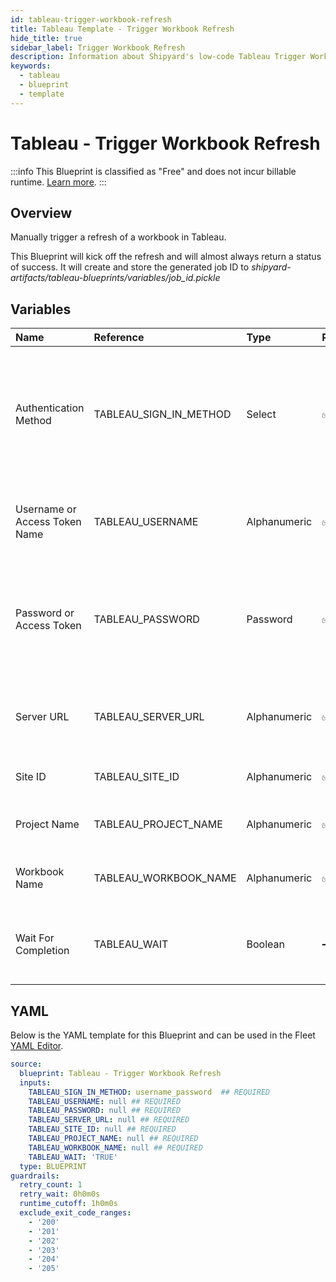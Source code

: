 ```yaml
---
id: tableau-trigger-workbook-refresh
title: Tableau Template - Trigger Workbook Refresh
hide_title: true
sidebar_label: Trigger Workbook Refresh
description: Information about Shipyard's low-code Tableau Trigger Workbook Refresh blueprint. Trigger a manual refresh of a specified workbook in Tableau.
keywords:
  - tableau
  - blueprint
  - template
---
```


# Tableau - Trigger Workbook Refresh


:::info
This Blueprint is classified as "Free" and does not incur billable runtime. [Learn more](../../reference/blueprints/blueprint-library/blueprint-library-overview.md#free-blueprints).
:::


## Overview

Manually trigger a refresh of a workbook in Tableau.

This Blueprint will kick off the refresh and will almost always return a status of success. It will create and store the generated job ID to _shipyard-artifacts/tableau-blueprints/variables/job_id.pickle_



## Variables

| Name | Reference | Type | Required | Default | Options | Description             |
|:-----|:----------|:-----|:---------|:--------|:--------|:------------------------|
| Authentication Method | TABLEAU_SIGN_IN_METHOD | Select | :white_check_mark: | `username_password` | Username & Password: `username_password`<br></br><br></br>Access Token: `access_token`<br></br><br></br> | Determine which authentication method to use when connecting to Tableau. |
| Username or Access Token Name | TABLEAU_USERNAME | Alphanumeric | :white_check_mark: | - | - | Your personal username or the name of the access token that you use to log in with Tableau. |
| Password or Access Token | TABLEAU_PASSWORD | Password | :white_check_mark: | - | - | The password associated with the provided username OR the access token associated with the provided access token name. |
| Server URL | TABLEAU_SERVER_URL | Alphanumeric | :white_check_mark: | - | - | The scheme, subdomain, domain, and top-level domain (TLD) of your Tableau URL. |
| Site ID | TABLEAU_SITE_ID | Alphanumeric | :white_check_mark: | - | - | Typically found in the URL as /site/YOURSITEID/ |
| Project Name | TABLEAU_PROJECT_NAME | Alphanumeric | :white_check_mark: | - | - | The project name that the Datasource belongs to. |
| Workbook Name | TABLEAU_WORKBOOK_NAME | Alphanumeric | :white_check_mark: | - | - | Name of the published workbook you want to refresh. |
| Wait For Completion | TABLEAU_WAIT | Boolean | :heavy_minus_sign: | `TRUE` | - | Enable if you wish for the vessel to wait for the resource to finish loading before exiting  |




## YAML

Below is the YAML template for this Blueprint and can be used in the
Fleet [YAML Editor](../../reference/fleets/yaml-editor.md).

```yaml
source:
  blueprint: Tableau - Trigger Workbook Refresh
  inputs:
    TABLEAU_SIGN_IN_METHOD: username_password  ## REQUIRED
    TABLEAU_USERNAME: null ## REQUIRED
    TABLEAU_PASSWORD: null ## REQUIRED
    TABLEAU_SERVER_URL: null ## REQUIRED
    TABLEAU_SITE_ID: null ## REQUIRED
    TABLEAU_PROJECT_NAME: null ## REQUIRED
    TABLEAU_WORKBOOK_NAME: null ## REQUIRED
    TABLEAU_WAIT: 'TRUE'
  type: BLUEPRINT
guardrails:
  retry_count: 1
  retry_wait: 0h0m0s
  runtime_cutoff: 1h0m0s
  exclude_exit_code_ranges:
    - '200'
    - '201'
    - '202'
    - '203'
    - '204'
    - '205'
 ```


